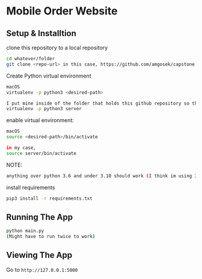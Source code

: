 # Mobile Order Website

## Setup & Installtion

clone this repository to a local repository 
```bash
cd whatever/folder
git clone <repo-url> in this case, https://github.com/amgosek/capstone
```

Create Python virtual environment
```bash
macOS
virtualenv -p python3 <desired-path> 

I put mine inside of the folder that holds this github repository so there was no path in my case the command looked like this,
virtualenv -p python3 server
```

enable virtual environment:
```bash
macOS
source <desired-path>/bin/activate

in my case,
source server/bin/activate
```

NOTE:
```bash
anything over python 3.6 and under 3.10 should work (I think im using 3.8.5). Make sure you have it set as project interrupter! If you run these commands inside of vscode terminal after cloning from this repository a message should pop up asking if youd like to use the virtual environment created.
```

install requirements
```bash
pip3 install -r requirements.txt
```

## Running The App

```bash
python main.py
(Might have to run twice to work)
```

## Viewing The App

Go to `http://127.0.0.1:5000`

